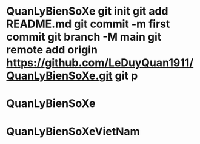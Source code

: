 # QuanLyBienSoXe git init git add README.md git commit -m first commit git branch -M main git remote add origin https://github.com/LeDuyQuan1911/QuanLyBienSoXe.git git p
# QuanLyBienSoXe
# QuanLyBienSoXeVietNam
